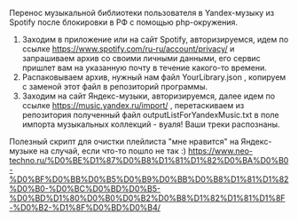 Перенос музыкальной библиотеки пользователя в Yandex-музыку из Spotify после блокировки в РФ с помощью php-окружения.
1. Заходим в приложение или на сайт Spotify, авторизируемся, идем по ссылке https://www.spotify.com/ru-ru/account/privacy/ и запрашиваем архив со своими личными данными, его сервис пришлет вам на указанную почту в течение какого-то времени.
2. Распаковываем архив, нужный нам файл YourLibrary.json , копируем с заменой этот файл в репозиторий программы.
3. Заходим на сайт Яндекс-музыки, авторизируемся, далее идем по ссылке https://music.yandex.ru/import/ , перетаскиваем из репозитория полученный файл outputListForYandexMusic.txt в поле импорта музыкальных коллекций - вуаля! Ваши треки распознаны.

Полезный скрипт для очистки плейлиста "мне нравится" на Яндекс-музыке на случай, если что-то пошло не так :)
https://www.neo-techno.ru/%D0%BE%D1%87%D0%B8%D1%81%D1%82%D0%BA%D0%B0-%D0%BF%D0%BB%D0%B5%D0%B9%D0%BB%D0%B8%D1%81%D1%82%D0%B0-%D0%BC%D0%BD%D0%B5-%D0%BD%D1%80%D0%B0%D0%B2%D0%B8%D1%82%D1%81%D1%8F-%D0%B2-%D1%8F%D0%BD%D0%B4/